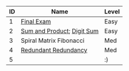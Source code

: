 | ID | Name                                                              | Level |
|----|-------------------------------------------------------------------|-------|
| 1  | [Final Exam](https://cantho20.kattis.com/problems/finalexam2)    | Easy  |
| 2  | [Sum and Product](https://atcoder.jp/contests/arc108/tasks/arc108_a); [Digit Sum](https://atcoder.jp/contests/arc060/tasks/arc060_b) | Easy  |
| 3  | Spiral Matrix Fibonacci  | Med   |
| 4  | [Redundant Redundancy](https://atcoder.jp/contests/arc110/tasks/arc110_a)    | Med   |
| 5  | []() | :)    |
